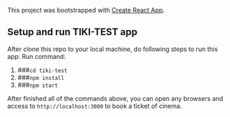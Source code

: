 This project was bootstrapped with [Create React App](https://github.com/facebook/create-react-app).

## Setup and run TIKI-TEST app

After clone this repo to your local machine, do following steps to run this app:
Run command:
1. ###`cd tiki-test`
2. ###`npm install`
3. ###`npm start`

After finished all of the commands above, you can open any browsers and   
access to `http://localhost:3000` to book a ticket of cinema.

